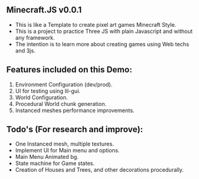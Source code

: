 ## Minecraft.JS v0.0.1

- This is like a Template to create pixel art games Minecraft Style.
- This is a project to practice Three JS with plain Javascript and without any framework.
- The intention is to learn more about creating games using Web techs and 3js.

## Features included on this Demo:
1. Environment Configuration (dev/prod).
2. UI for testing using lil-gui.
3. World Configuration.
4. Procedural World chunk generation.
5. Instanced meshes performance improvements.

## Todo's (For research and improve):

- One Instanced mesh, multiple textures.
- Implement UI for Main menu and options.
- Main Menu Animated bg.
- State machine for Game states.
- Creation of Houses and Trees, and other decorations procedurally.
